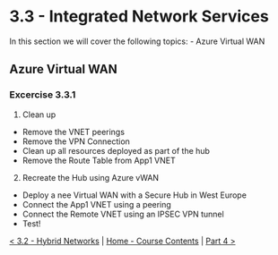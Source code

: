 # 3.3 - Integrated Network Services

In this section we will cover the following topics:
    - Azure Virtual WAN

## Azure Virtual WAN

### Excercise 3.3.1

1) Clean up
- Remove the VNET peerings
- Remove the VPN Connection
- Clean up all resources deployed as part of the hub
- Remove the Route Table from App1 VNET

2) Recreate the Hub using Azure vWAN
- Deploy a nee Virtual WAN with a Secure Hub in West Europe
- Connect the App1 VNET using a peering
- Connect the Remote VNET using an IPSEC VPN tunnel
- Test!

[< 3.2 - Hybrid Networks](./hybridNetworks.md) | [Home - Course Contents](../Contents.md) |  [Part 4 >]()